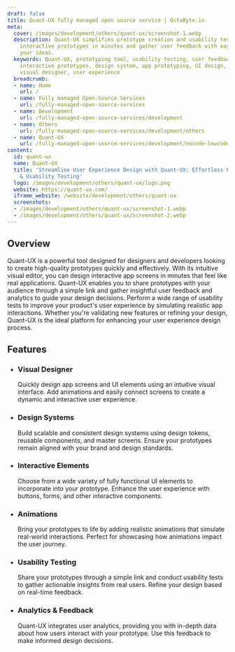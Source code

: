 ```yaml
---
draft: false
title: Quant-UX fully managed open source service | OctaByte.io
meta:
  cover: /images/development/others/quant-ux/screenshot-1.webp
  description: Quant-UX simplifies prototype creation and usability testing. Design
    interactive prototypes in minutes and gather user feedback with ease to validate
    your ideas.
  keywords: Quant-UX, prototyping tool, usability testing, user feedback, UX design,
    interactive prototypes, design system, app prototyping, UI design, app animations,
    visual designer, user experience
  breadcrumb:
  - name: Home
    url: /
  - name: Fully managed Open-Source Services
    url: /fully-managed-open-source-services
  - name: Development
    url: /fully-managed-open-source-services/development
  - name: Others
    url: /fully-managed-open-source-services/development/others
  - name: Quant-UX
    url: /fully-managed-open-source-services/development/nocode-lowcode/quant-ux
content:
  id: quant-ux
  name: Quant-UX
  title: 'Streamline User Experience Design with Quant-UX: Effortless Prototyping
    & Usability Testing'
  logo: /images/development/others/quant-ux/logo.png
  website: https://quant-ux.com/
  iframe_website: /website/development/others/quant-ux
  screenshots:
  - /images/development/others/quant-ux/screenshot-1.webp
  - /images/development/others/quant-ux/screenshot-2.webp
---
```


## Overview

Quant-UX is a powerful tool designed for designers and developers looking to create high-quality prototypes quickly and effectively. With its intuitive visual editor, you can design interactive app screens in minutes that feel like real applications. Quant-UX enables you to share prototypes with your audience through a simple link and gather insightful user feedback and analytics to guide your design decisions. Perform a wide range of usability tests to improve your product's user experience by simulating realistic app interactions. Whether you're validating new features or refining your design, Quant-UX is the ideal platform for enhancing your user experience design process.

## Features

- ### Visual Designer

  Quickly design app screens and UI elements using an intuitive visual interface. Add animations and easily connect screens to create a dynamic and interactive user experience.

- ### Design Systems

  Build scalable and consistent design systems using design tokens, reusable components, and master screens. Ensure your prototypes remain aligned with your brand and design standards.

- ### Interactive Elements

  Choose from a wide variety of fully functional UI elements to incorporate into your prototype. Enhance the user experience with buttons, forms, and other interactive components.

- ### Animations

  Bring your prototypes to life by adding realistic animations that simulate real-world interactions. Perfect for showcasing how animations impact the user journey.

- ### Usability Testing

  Share your prototypes through a simple link and conduct usability tests to gather actionable insights from real users. Refine your design based on real-time feedback.

- ### Analytics & Feedback

  Quant-UX integrates user analytics, providing you with in-depth data about how users interact with your prototype. Use this feedback to make informed design decisions.